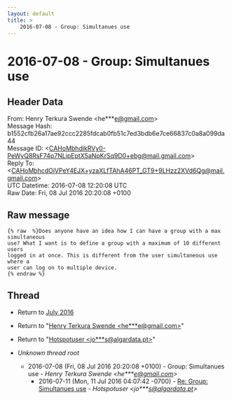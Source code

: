 ```yaml
---
layout: default
title: >
    2016-07-08 - Group: Simultanues use
---
```


# 2016-07-08 - Group: Simultanues use

## Header Data

From: Henry Terkura Swende \<he***e@gmail.com\><br>
Message Hash: b1552cfb26a17ae92ccc2285fdcab0fb51c7ed3bdb6e7ce66837c0a8a099da44<br>
Message ID: \<CAHoMbhdikRVy0-PeWyQ8RsF74p7NLipEptX5aNpKrSq9D0+ebg@mail.gmail.com\><br>
Reply To: \<CAHoMbhcdOiVPeY4EJX+yzaXLfTAhA46PT_GT9+9LHzz2XVd6Qg@mail.gmail.com\><br>
UTC Datetime: 2016-07-08 12:20:08 UTC<br>
Raw Date: Fri, 08 Jul 2016 20:20:08 +0100<br>

## Raw message

```
{% raw  %}Does anyone have an idea how I can have a group with a max simultaneous
use? What I want is to define a group with a maximum of 10 different users
logged in at once. This is different from the user simultaneous use where a
user can log on to multiple device.
{% endraw %}
```

## Thread

+ Return to [July 2016](/archive/2016/07)

+ Return to "[Henry Terkura Swende <he***e<span>@</span>gmail.com>](/authors/he___e_at_gmail_com)"
+ Return to "[Hotspotuser <jo***s<span>@</span>algardata.pt>](/authors/jo___s_at_algardata_pt)"

+ _Unknown thread root_
  + 2016-07-08 (Fri, 08 Jul 2016 20:20:08 +0100) - Group: Simultanues use - _Henry Terkura Swende \<he***e@gmail.com\>_
    + 2016-07-11 (Mon, 11 Jul 2016 04:07:42 -0700) - [Re: Group: Simultanues use](/archive/2016/07/86b8b2c19c57182e79a8555db953ff0580c2d379be0f976af54fdd0263cf740c) - _Hotspotuser \<jo***s@algardata.pt\>_

